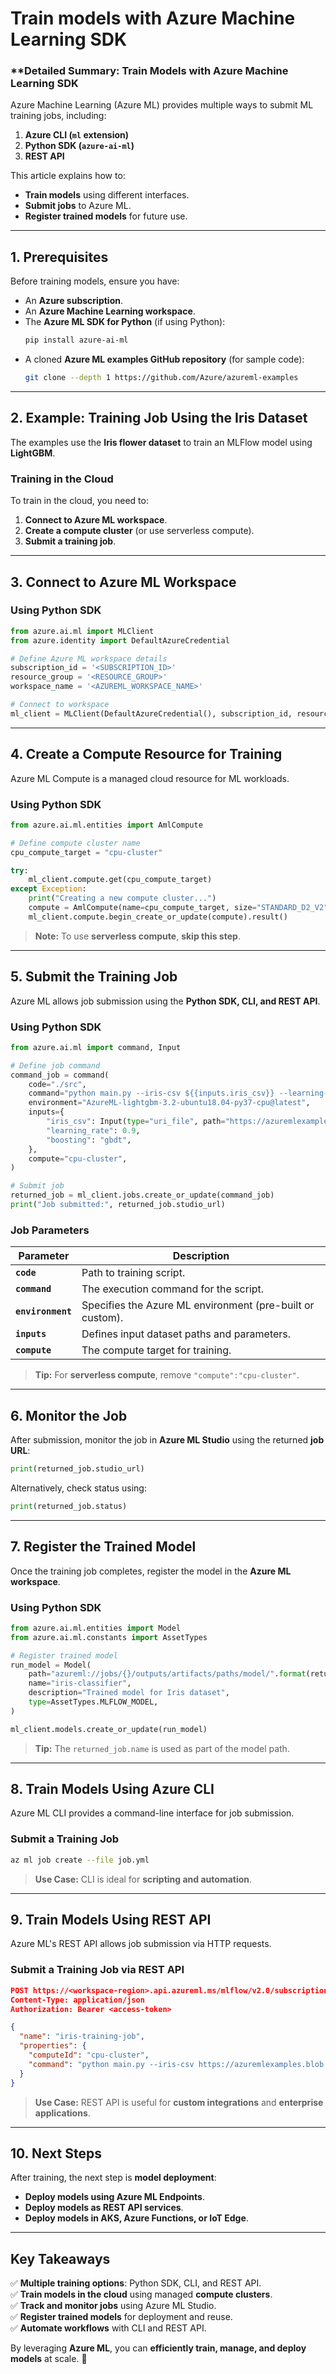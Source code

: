 # Train models with Azure Machine Learning SDK

### \*\*Detailed Summary: Train Models with Azure Machine Learning SDK

Azure Machine Learning (Azure ML) provides multiple ways to submit ML training jobs, including:

1. **Azure CLI (`ml` extension)**
2. **Python SDK (`azure-ai-ml`)**
3. **REST API**

This article explains how to:

- **Train models** using different interfaces.
- **Submit jobs** to Azure ML.
- **Register trained models** for future use.

---

## **1. Prerequisites**

Before training models, ensure you have:

- An **Azure subscription**.
- An **Azure Machine Learning workspace**.
- The **Azure ML SDK for Python** (if using Python):
  ```bash
  pip install azure-ai-ml
  ```
- A cloned **Azure ML examples GitHub repository** (for sample code):
  ```bash
  git clone --depth 1 https://github.com/Azure/azureml-examples
  ```

---

## **2. Example: Training Job Using the Iris Dataset**

The examples use the **Iris flower dataset** to train an MLFlow model using **LightGBM**.

### **Training in the Cloud**

To train in the cloud, you need to:

1. **Connect to Azure ML workspace**.
2. **Create a compute cluster** (or use serverless compute).
3. **Submit a training job**.

---

## **3. Connect to Azure ML Workspace**

### **Using Python SDK**

```python
from azure.ai.ml import MLClient
from azure.identity import DefaultAzureCredential

# Define Azure ML workspace details
subscription_id = '<SUBSCRIPTION_ID>'
resource_group = '<RESOURCE_GROUP>'
workspace_name = '<AZUREML_WORKSPACE_NAME>'

# Connect to workspace
ml_client = MLClient(DefaultAzureCredential(), subscription_id, resource_group, workspace_name)
```

---

## **4. Create a Compute Resource for Training**

Azure ML Compute is a managed cloud resource for ML workloads.

### **Using Python SDK**

```python
from azure.ai.ml.entities import AmlCompute

# Define compute cluster name
cpu_compute_target = "cpu-cluster"

try:
    ml_client.compute.get(cpu_compute_target)
except Exception:
    print("Creating a new compute cluster...")
    compute = AmlCompute(name=cpu_compute_target, size="STANDARD_D2_V2", min_instances=0, max_instances=4)
    ml_client.compute.begin_create_or_update(compute).result()
```

> **Note:** To use **serverless compute**, **skip this step**.

---

## **5. Submit the Training Job**

Azure ML allows job submission using the **Python SDK, CLI, and REST API**.

### **Using Python SDK**

```python
from azure.ai.ml import command, Input

# Define job command
command_job = command(
    code="./src",
    command="python main.py --iris-csv ${{inputs.iris_csv}} --learning-rate ${{inputs.learning_rate}} --boosting ${{inputs.boosting}}",
    environment="AzureML-lightgbm-3.2-ubuntu18.04-py37-cpu@latest",
    inputs={
        "iris_csv": Input(type="uri_file", path="https://azuremlexamples.blob.core.windows.net/datasets/iris.csv"),
        "learning_rate": 0.9,
        "boosting": "gbdt",
    },
    compute="cpu-cluster",
)

# Submit job
returned_job = ml_client.jobs.create_or_update(command_job)
print("Job submitted:", returned_job.studio_url)
```

### **Job Parameters**

| **Parameter**     | **Description**                                           |
| ----------------- | --------------------------------------------------------- |
| **`code`**        | Path to training script.                                  |
| **`command`**     | The execution command for the script.                     |
| **`environment`** | Specifies the Azure ML environment (pre-built or custom). |
| **`inputs`**      | Defines input dataset paths and parameters.               |
| **`compute`**     | The compute target for training.                          |

> **Tip:** For **serverless compute**, remove `"compute":"cpu-cluster"`.

---

## **6. Monitor the Job**

After submission, monitor the job in **Azure ML Studio** using the returned **job URL**:

```python
print(returned_job.studio_url)
```

Alternatively, check status using:

```python
print(returned_job.status)
```

---

## **7. Register the Trained Model**

Once the training job completes, register the model in the **Azure ML workspace**.

### **Using Python SDK**

```python
from azure.ai.ml.entities import Model
from azure.ai.ml.constants import AssetTypes

# Register trained model
run_model = Model(
    path="azureml://jobs/{}/outputs/artifacts/paths/model/".format(returned_job.name),
    name="iris-classifier",
    description="Trained model for Iris dataset",
    type=AssetTypes.MLFLOW_MODEL,
)

ml_client.models.create_or_update(run_model)
```

> **Tip:** The `returned_job.name` is used as part of the model path.

---

## **8. Train Models Using Azure CLI**

Azure ML CLI provides a command-line interface for job submission.

### **Submit a Training Job**

```bash
az ml job create --file job.yml
```

> **Use Case:** CLI is ideal for **scripting and automation**.

---

## **9. Train Models Using REST API**

Azure ML's REST API allows job submission via HTTP requests.

### **Submit a Training Job via REST API**

```json
POST https://<workspace-region>.api.azureml.ms/mlflow/v2.0/subscriptions/<sub-id>/resourceGroups/<rg-name>/providers/Microsoft.MachineLearningServices/workspaces/<workspace-name>/jobs
Content-Type: application/json
Authorization: Bearer <access-token>

{
  "name": "iris-training-job",
  "properties": {
    "computeId": "cpu-cluster",
    "command": "python main.py --iris-csv https://azuremlexamples.blob.core.windows.net/datasets/iris.csv"
  }
}
```

> **Use Case:** REST API is useful for **custom integrations** and **enterprise applications**.

---

## **10. Next Steps**

After training, the next step is **model deployment**:

- **Deploy models using Azure ML Endpoints**.
- **Deploy models as REST API services**.
- **Deploy models in AKS, Azure Functions, or IoT Edge**.

---

## **Key Takeaways**

✅ **Multiple training options**: Python SDK, CLI, and REST API.  
✅ **Train models in the cloud** using managed **compute clusters**.  
✅ **Track and monitor jobs** using Azure ML Studio.  
✅ **Register trained models** for deployment and reuse.  
✅ **Automate workflows** with CLI and REST API.

By leveraging **Azure ML**, you can **efficiently train, manage, and deploy models** at scale. 🚀
